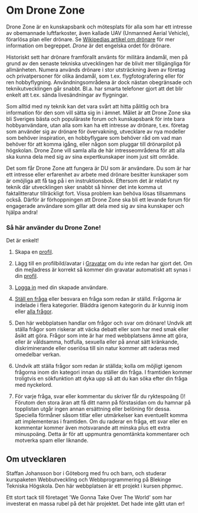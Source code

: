 
# Om Drone Zone #

Drone Zone är en kunskapsbank och mötesplats för alla som har ett intresse av
obemannade luftfarkoster, även kallade UAV (Unmanned Aerial Vehicle), förarlösa plan eller drönare. 
Se <a href="https://sv.wikipedia.org/wiki/Obemannad_luftfarkost" target="_blank">Wikipedias
artikel om drönare</a> för mer information om begreppet. *Drone* är det engelska 
ordet för drönare. 

Historiskt sett har drönare framförallt använts för militära ändamål, 
men på grund av den senaste tekniska utvecklingen har de blivit mer tillgängliga 
för allmänheten. Numera används drönare i stor utsträckning även av företag och 
privatpersoner för olika ändamål, som t.ex. flygfotografering eller för ren hobbyflygning.
Användningsområdena är dock nästan obegränsade och teknikutvecklingen går snabbt.
Bl.a. har smarta telefoner gjort att det blir enkelt att t.ex. sända livesändningar av
flygningar. 

Som alltid med ny teknik kan det vara svårt att hitta pålitlig och bra information
för den som vill sätta sig in i ämnet. Målet är att Drone Zone ska bli Sveriges 
bästa och populäraste forum och kunskapsbank för inte bara hobbyanvändare, utan alla som
kan ha ett intresse av drönare, t.ex. företag som använder sig av drönare för övervakning,
utvecklare av nya modeller som behöver inspiration, en hobbyflygare som behöver råd
om vad man behöver för att komma igång, eller någon som pluggar till drönarpilot på högskolan.
Drone Zone vill samla alla de här intresseområdena för att alla ska kunna dela med sig av sina
expertkunskaper inom just sitt område.

Det som får Drone Zone att fungera är DU som är användare. Du som är har ett intresse
eller erfarenhet av arbete med drönare besitter kunskaper som är omöjliga att få tag på
i en instruktionsbok. Eftersom det är relativt ny teknik där utvecklingen sker snabbt 
så hinner det inte komma ut faktalitteratur tillräckligt fort. Vissa problem kan behöva lösas 
tillsammans också. Därför är förhoppningen att Drone Zone ska bli ett levande forum för
engagerade användare som gillar att dela med sig av sina kunskaper och hjälpa andra!

### Så här använder du Drone Zone! ###

Det är enkelt!

1. Skapa en [profil](users/add).

2. Lägg till en profilbild/avatar i <a href="https://sv.gravatar.com" target="_blank">Gravatar</a>
om du inte redan har gjort det. Om din mejladress är korrekt så kommer din gravatar
automatiskt att synas i din [profil](users).

3. [Logga in](users/login) med din skapade användare.

4. [Ställ en fråga](question/add) eller besvara en fråga som redan är ställd. 
Frågorna är indelade i flera <span class='tag-label'>kategorier</span>. Bläddra igenom kategorin du är kunnig inom eller
[alla frågor](question).

5. Den här webbplatsen handlar om frågor och svar om drönare! Undvik att ställa frågor som 
riskerar att väcka debatt eller som har med smak eller åsikt att göra. Frågor som
inte är har med webbplatsens ämne att göra, eller är våldsamma, hotfulla, sexuella eller 
på annat sätt kränkande, diskriminerande eller oseriösa till sin natur kommer att raderas 
med omedelbar verkan. 

6. Undvik att ställa frågor som redan är ställda; kolla om
möjligt igenom frågorna inom din kategori innan du ställer din fråga.
I framtiden kommer troligtvis en sökfunktion att dyka upp så att du kan söka efter din 
fråga med nyckelord.

7. För varje fråga, svar eller kommentar du skriver får du ryktespoäng (<i class="fa fa-trophy fa-1x gold"></i>)!
Förutom den stora äran att få ditt namn på förstasidan om du hamnar på topplistan utgår 
ingen annan ersättning eller belöning för dessa. Speciella förmåner såsom
titlar eller utmärkelser kan eventuellt komma att implementeras i framtiden.
Om du raderar en fråga, ett svar eller en kommentar kommer även motsvarande 
<i class="fa fa-trophy fa-1x gold"></i> att minska plus ett extra minuspoäng.
Detta är för att uppmuntra genomtänkta kommentarer och motverka spam eller liknande.


## Om utvecklaren ##

Staffan Johansson bor i Göteborg med fru och barn, och studerar kurspaketen Webbutveckling 
och Webbprogrammering på Blekinge Tekniska Högskola. Den här webbplatsen är ett 
projekt i kursen phpmvc.

Ett stort tack till företaget 'We Gonna Take Over The World' som har investerat 
en massa rubel på det här projektet. Det hade inte gått utan er!